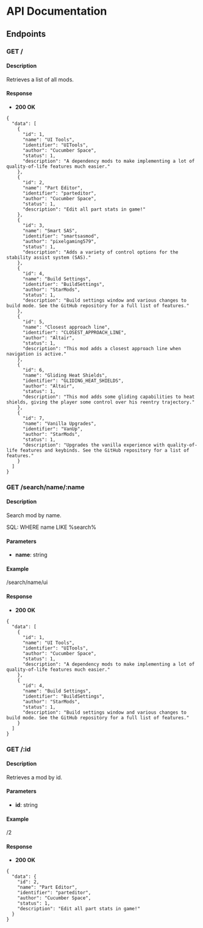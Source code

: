 # API Documentation

## Endpoints

### GET /

#### Description
Retrieves a list of all mods.

#### Response
- **200 OK**

```
{
  "data": [
    {
      "id": 1,
      "name": "UI Tools",
      "identifier": "UITools",
      "author": "Cucumber Space",
      "status": 1,
      "description": "A dependency mods to make implementing a lot of quality-of-life features much easier."
    },
    {
      "id": 2,
      "name": "Part Editor",
      "identifier": "parteditor",
      "author": "Cucumber Space",
      "status": 1,
      "description": "Edit all part stats in game!"
    },
    {
      "id": 3,
      "name": "Smart SAS",
      "identifier": "smartsasmod",
      "author": "pixelgaming579",
      "status": 1,
      "description": "Adds a variety of control options for the stability assist system (SAS)."
    },
    {
      "id": 4,
      "name": "Build Settings",
      "identifier": "BuildSettings",
      "author": "StarMods",
      "status": 1,
      "description": "Build settings window and various changes to build mode. See the GitHub repository for a full list of features."
    },
    {
      "id": 5,
      "name": "Closest approach line",
      "identifier": "CLOSEST_APPROACH_LINE",
      "author": "Altaïr",
      "status": 1,
      "description": "This mod adds a closest approach line when navigation is active."
    },
    {
      "id": 6,
      "name": "Gliding Heat Shields",
      "identifier": "GLIDING_HEAT_SHIELDS",
      "author": "Altaïr",
      "status": 1,
      "description": "This mod adds some gliding capabilities to heat shields, giving the player some control over his reentry trajectory."
    },
    {
      "id": 7,
      "name": "Vanilla Upgrades",
      "identifier": "VanUp",
      "author": "StarMods",
      "status": 1,
      "description": "Upgrades the vanilla experience with quality-of-life features and keybinds. See the GitHub repository for a list of features."
    }
  ]
}

```

### GET /search/name/:name

#### Description
Search mod by name.

SQL: WHERE name LIKE %search%

#### Parameters
- **name**: string

#### Example
/search/name/ui

#### Response
- **200 OK**


```
{
  "data": [
    {
      "id": 1,
      "name": "UI Tools",
      "identifier": "UITools",
      "author": "Cucumber Space",
      "status": 1,
      "description": "A dependency mods to make implementing a lot of quality-of-life features much easier."
    },
    {
      "id": 4,
      "name": "Build Settings",
      "identifier": "BuildSettings",
      "author": "StarMods",
      "status": 1,
      "description": "Build settings window and various changes to build mode. See the GitHub repository for a full list of features."
    }
  ]
}
```

### GET /:id

#### Description
Retrieves a mod by id.

#### Parameters
- **id**: string

#### Example
/2

#### Response
- **200 OK**

```
{
  "data": {
    "id": 2,
    "name": "Part Editor",
    "identifier": "parteditor",
    "author": "Cucumber Space",
    "status": 1,
    "description": "Edit all part stats in game!"
  }
}
```
